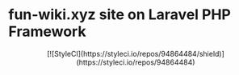 # fun-wiki.xyz site on Laravel PHP Framework

<p align="center">
[![StyleCI](https://styleci.io/repos/94864484/shield)](https://styleci.io/repos/94864484)
</p>

